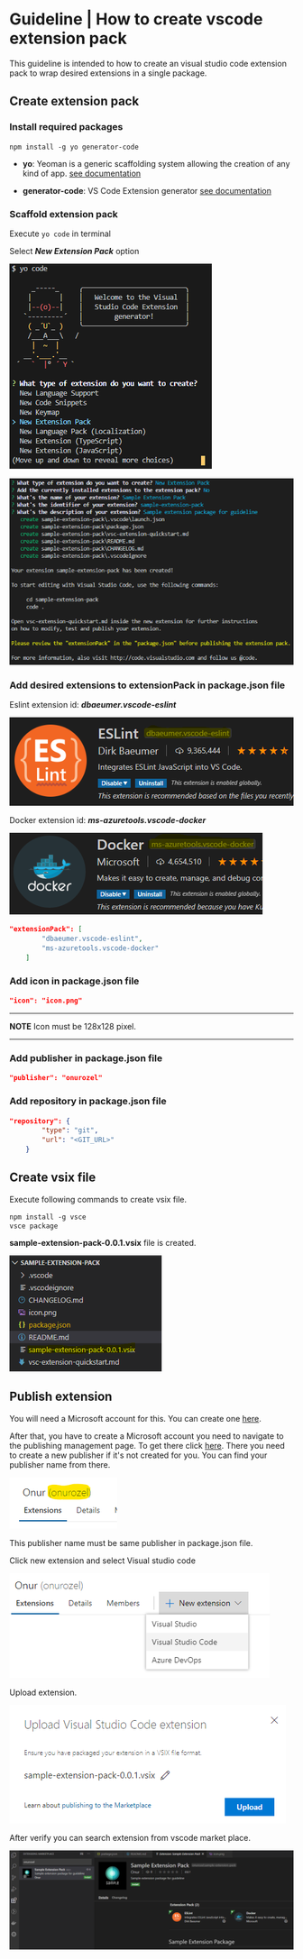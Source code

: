 # Guideline | How to create vscode extension pack

This guideline is intended to how to create an visual studio code extension pack to wrap desired extensions in a single package.

## Create extension pack

### Install required packages

```console
npm install -g yo generator-code
```

- **yo**: Yeoman is a generic scaffolding system allowing the creation of any kind of app. [see documentation](https://yeoman.io/)

- **generator-code**: VS Code Extension generator [see documentation](https://github.com/Microsoft/vscode-generator-code)

### Scaffold extension pack

Execute `yo code` in terminal

Select **_New Extension Pack_** option

![Select Extension Pack](./images/select_extension_pack.png)

![Enter Info](./images/enter_info.png)

### Add desired extensions to **extensionPack** in **package.json** file

Eslint extension id: **_dbaeumer.vscode-eslint_**

![Eslint Extension](./images/eslint_extension.png)

Docker extension id: **_ms-azuretools.vscode-docker_**

![Docker Extension](./images/docker_extension.png)

```json
"extensionPack": [
        "dbaeumer.vscode-eslint",
        "ms-azuretools.vscode-docker"
    ]
```

### Add icon in **package.json** file

```json
"icon": "icon.png"
```

---

**NOTE**
Icon must be 128x128 pixel.

---

### Add publisher in **package.json** file

```json
"publisher": "onurozel"
```

### Add repository in **package.json** file

```json
"repository": {
        "type": "git",
        "url": "<GIT_URL>"
    }
```

## Create vsix file

Execute following commands to create vsix file.

```console
npm install -g vsce
vsce package
```

**sample-extension-pack-0.0.1.vsix** file is created.

![Vsix File](./images/vsix_file.png)

## Publish extension

You will need a Microsoft account for this. You can create one [here](https://account.microsoft.com/account).

After that, you have to create a Microsoft account you need to navigate to the publishing management page. To get there click [here](https://marketplace.visualstudio.com/manage). There you need to create a new publisher if it's not created for you. You can find your publisher name from there.

![Publisher ID](./images/publisher_id.png)

This publisher name must be same publisher in package.json file.

Click new extension and select Visual studio code

![New Extension](./images/new_extension.png)

Upload extension.

![Upload Extension](./images/upload_extension.png)

After verify you can search extension from vscode market place.

![Sample Extension](./images/sample_extension.png)
